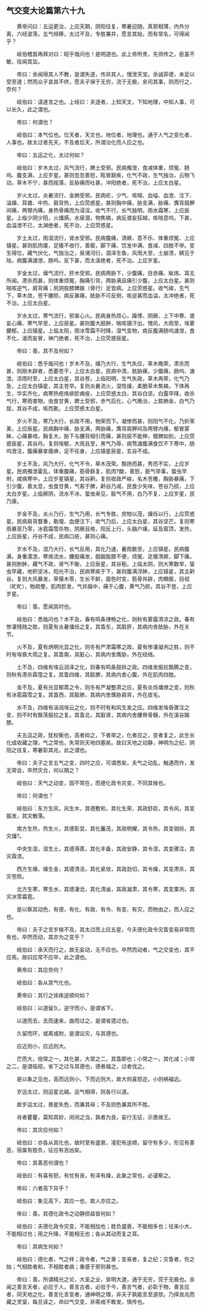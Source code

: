 ## 气交变大论篇第六十九


&emsp;&emsp;黄帝问曰：五运更治，上应天期，阴阳往复，寒暑迎随，真邪相薄，内外分离，六经波荡，五气倾移，太过不及，专胜兼并，愿言其始，而有常名，可得闻乎？

&emsp;&emsp;岐伯稽首再拜对曰：昭乎哉问也！是明道也。此上帝所贵，先师传之，臣虽不敏，往闻其旨。

&emsp;&emsp;帝曰：余闻得其人不教，是谓失道，传非其人，慢泄天宝。余诚菲德，未足以受至道；然而众子哀其不终，愿夫子保于无穷，流于无极，余司其事，则而行之，奈何？

&emsp;&emsp;岐伯曰：请遂言之也。上经曰：夫道者，上知天文，下知地理，中知人事，可以长久，此之谓也。

&emsp;&emsp;帝曰：何谓也？

&emsp;&emsp;岐伯曰：本气位也。位天者，天文也。地位者，地理也。通于人气之变化者，人事也。故太过者先天，不及者后天，所谓治化而人应之也。

&emsp;&emsp;帝曰：五运之化，太过何如？

&emsp;&emsp;岐伯曰：岁木太过，风气流行，脾土受邪。民病飧泄，食减体重，烦冤、肠呜、腹支满，上应岁星。甚则忽忽善怒，眩冒巅疾，化气不政，生气独治，云物飞动，草木不宁，甚而摇落，反胁痛而吐甚，冲阳绝者，死不治，上应太白星。

&emsp;&emsp;岁火太过，炎暑流行，金肺受邪。民病疟，少气、咳喘、血嗌、血泄、注下、溢燥、耳聋、中热、肩背热，上应荧惑星。甚则胸中痛，胁支满，胁痛、膺背肩胛间痛，两臂内痛，身热骨痛而为浸淫。收气不行，长气独明，雨水霜寒，上应辰星。上临少阴少阳，火燔焫，水泉涸，物焦槁，病反谵妄狂越，咳喘息呜，下甚，血溢泄不已，太渊绝者，死不治，上应荧惑星。

&emsp;&emsp;岁土太过，雨湿流行，肾水受邪。民病腹痛，清厥、意不乐、体重烦冤、上应镇星。甚则肌肉痿，足痿不收行，善瘈，脚下痛、饮发中满、食减、四肢不举。变生得位，藏气伏化，气独治之，泉涌河衍，涸泽生鱼，风雨大至，土崩溃，鳞见于陆，病腹满溏泄，肠呜，反下甚，而太溪绝者，死不治。上应岁星。

&emsp;&emsp;岁金太过，燥气流行，肝木受邪。民病两胁下，少腹痛，目赤痛、眦疡、耳无所闻。肃杀而甚，则体重烦冤，胸痛引背，两胁满且痛引少腹，上应太白星。甚则喘咳逆气，肩背痛；尻阴股膝髀腨（骨行）足皆病，上应荧惑星。收气峻，生气下，草木敛，苍干雕陨，病反暴痛，胠胁不可反侧，咳逆甚而血溢，太冲绝者，死不治。上应太白星。

&emsp;&emsp;岁水太过，寒气流行，邪害心火。民病身热烦心，躁悸、阴厥、上下中寒、谵妄心痛、寒气早至，上应辰星。甚则腹大胫肿，喘咳寝汗出，憎风，大雨至，埃雾朦郁，上应镇星。上临太阳，雨冰雪霜不时降，湿气变物，病反腹满肠呜溏泄，食不化，渴而妄冒，神门绝者，死不治，上应荧惑辰星。

&emsp;&emsp;帝曰：善。其不及何如？

&emsp;&emsp;岐伯曰：悉乎哉问也！岁木不及，燥乃大行，生气失应，草木晚荣，肃杀而甚，则刚木辟者，悉萎苍干，上应太白星。民病中清，胠胁痛，少腹痛，肠呜、溏泄。凉雨时至，上应太白星，其谷苍。上临阳明，生气失政，草木再荣，化气乃急，上应太白镇星，其主苍早。复则炎暑流火，湿性燥，柔脆草木焦槁，下体再生，华实齐化，病寒热疮疡痱胗痈痤，上应荧惑太白，其谷白坚。白露早降，收杀气行，寒雨害物，虫食甘黄，脾土受邪，赤气后化，心气晚治，上胜肺金，白气乃屈，其谷不成，咳而鼽，上应荧惑太白星。

&emsp;&emsp;岁火不及，寒乃大行，长政不用，物荣而下。凝惨而甚，则阳气不化，乃折荣美，上应辰星。民病胸中痛、胁支满，两胁痛，膺背肩胛间及两臂内痛，郁冒蒙眛，心痛暴喑，胸复大，胁下与腰背相引而痛，甚则屈不能伸，髋髀如别，上应荧惑辰星，其谷丹。复则埃郁，大雨且至，黑气乃辱，病骛溏腹满食饮不下寒中，肠呜泄注，腹痛暴挛痿痹，足不任身，上应镇星辰星，玄谷不成。

&emsp;&emsp;岁土不及，风乃大行，化气不令，草木茂荣。飘扬而甚，秀而不实，上应岁星。民病飧泄霍乱，体重腹痛，筋骨繇复，肌肉?酸，善怒，脏气举事，蛰虫早附，咸病寒中，上应岁星镇星，其谷黅。复则收政严峻，名木苍雕，胸胁暴痛，下引少腹，善太息，虫食甘黄，气客于脾，黅谷乃减，民食少失味，苍谷乃损，上应太白岁星。上临厥阴，流水不冰，蛰虫来见，脏气不用，白乃不复，上应岁星，民乃康。

&emsp;&emsp;岁金不及，炎火乃行，生气乃用，长气专胜，庶物以茂，燥烁以行，上应荧惑星。民病肩背瞀重，鼽嚏、血便注下，收气乃后，上应太白星，其谷坚芒。复则寒雨暴至乃零，冰雹霜雪杀物，阴厥且格，阳反上行，头脑户痛，延及窗顶，发热，上应辰星，丹谷不成，民病口疮，甚则心痛。

&emsp;&emsp;岁水不及，湿乃大行，长气反用，其化乃速，暑雨数至，上应镇星。民病腹满，身重濡泄，寒疡流水，腰股痛发，腘腨股膝不便，烦冤、足痿清厥，脚下痛，甚则胕肿，藏气不政，肾气不衡，上应辰星，其谷秬。上临太阴，则大寒数举，蛰虫早藏，地积坚冰，阳光不治，民病寒疾于下，甚则腹满浮肿，上应镇星，其主黅谷。复则大风暴发，草偃木零，生长不鲜，面色时变，筋骨并辟，肉瞤瘈，目视（盳盳），物疏璺，肌肉胗发，气并膈中，痛于心腹，黄气乃损，其谷不登，上应岁星。

&emsp;&emsp;帝曰：善。愿闻其时也。

&emsp;&emsp;岐伯曰：悉哉问也？木不及，春有鸣条律畅之化，则秋有雾露清凉之政。春有惨凄残贱之胜，则夏有炎暑燔烁之复。其眚东，其脏肝，其病内舍胠胁，外在关节。

&emsp;&emsp;火不及，夏有炳明光显之化，则冬有严肃霜寒之政。夏有惨凄凝冽之胜，则不时有埃昏大雨之复。其眚南，其脏心，其病内舍膺胁，外在经络。

&emsp;&emsp;土不及，四维有埃云润泽之化，则春有鸣条鼓拆之政。四维发振拉飘腾之变，则秋有肃杀霖霪之复。其眚四维，其脏脾，其病内舍心腹，外在肌肉四肢。

&emsp;&emsp;金不及，夏有光显郁蒸之令，则冬有严凝整肃之应，夏有炎烁燔燎之变，则秋有冰雹霜雪之复。其眚西，其脏肺，其病内舍膺胁肩背，外在皮毛。

&emsp;&emsp;水不及，四维有湍润埃云之化，则不时有和风生发之应。四维发埃昏骤注之变，则不时有飘荡振拉之复。其眚北，其脏肾，其病内舍腰脊骨髓，外在溪谷踹膝。

&emsp;&emsp;夫五运之政，犹权衡也，高者抑之，下者举之，化者应之，变者复之，此生长化成收藏之理，气之常也，失常则天地四塞矣。故曰天地之动静，神明为之纪，阴阳之往复，寒暑彰其兆，此之谓也。

&emsp;&emsp;帝曰：夫子之言五气之变，四时之应，可谓悉矣，夫气之动乱，触遇而作，发无常会，卒然灾合，何以期之？

&emsp;&emsp;岐伯曰：天气之动变，固不常在，而德化政令灾变，不同其候也。

&emsp;&emsp;帝曰：何谓也？

&emsp;&emsp;岐伯曰：东方生风，风生木，其德敷和，其化生荣，其政舒启，其令风，其变振发，其灾散落。

&emsp;&emsp;南方生热，热生火，其德彰显，其化蕃茂，其政明耀，其令热，其变销烁，其灾燔?。

&emsp;&emsp;中央生湿，湿生土，其德溽蒸，其化丰备，其政安静，其令湿，其变骤注，其灾霖溃。

&emsp;&emsp;西方生燥，燥生金，其德清洁，其化紧敛，其政劲切，其令燥，其变肃杀，其灾苍陨。

&emsp;&emsp;北方生寒，寒生水，其德凄沧，其化清谧，其政凝肃，其令寒，其变栗冽，其灾冰雪霜雹。

&emsp;&emsp;是以察其动色，有德，有化、有政、有令、有变、有灾，而物由之，而人应之也。

&emsp;&emsp;帝曰：夫子之言岁候不及，其太过而上应五星，今夫德化政令灾眚变易非常而有也，卒然而动，其亦为之变乎？

&emsp;&emsp;岐伯曰：承天而行之，故无妄动，无不应也。卒然而动者，气之交变也，其不应焉。故曰应常不应卒，此之谓也。

&emsp;&emsp;黄帝曰：其应奈何？

&emsp;&emsp;岐伯曰：各从其气化也。

&emsp;&emsp;黄帝曰：其行之徐疾逆顺何如？

&emsp;&emsp;岐伯曰：以道留久，逆守而小，是谓省下。

&emsp;&emsp;以道而去，去而速来，曲而过之，是谓省遗过也。

&emsp;&emsp;久留而环，或离或附，是谓议灾，与其德也。

&emsp;&emsp;应近则小，应远则大。

&emsp;&emsp;芒而大，倍常之一，其化甚，大常之二，其眚即也；小常之一，其化减；小常之二，是谓临视，省下之过与其德也，德者福之，过者伐之。

&emsp;&emsp;是以象之见也，高而远则小，下而近则大，故大则喜怒迩，小则祸福远。

&emsp;&emsp;岁运太过，则运星北越。运气相得，则各行以道。

&emsp;&emsp;故岁运太过，畏星失色，而兼其母；不及则色兼其所不胜。

&emsp;&emsp;肖者瞿瞿，莫知其妙，闵闵之当，孰者为良，妄行无征，示畏侯王。

&emsp;&emsp;帝曰：其灾应何如？

&emsp;&emsp;岐伯曰：亦各从其化也，故时至有盛衰，凌犯有逆顺，留守有多少，形见有善恶，宿属有胜负，征应有吉凶矣。

&emsp;&emsp;帝曰：其善恶何谓也？

&emsp;&emsp;岐伯曰：有喜有怒，有忧有丧，有泽有燥，此象之常也，必谨察之。

&emsp;&emsp;帝曰：六者高下异乎？

&emsp;&emsp;岐伯曰：象见高下，其应一也，故人亦应之。

&emsp;&emsp;帝曰：善。其德化政令之动静损益皆何如？

&emsp;&emsp;岐伯曰：夫德化政令灾变，不能相加也；胜负盛衰，不能相多也；往来小大，不能相过也；用之升降，不能相无也；各从其动而复之耳。

&emsp;&emsp;帝曰：其病生何如？

&emsp;&emsp;岐伯曰：德化者，气之祥；政令者，气之章；变易者，复之纪；灾眚者，伤之始；气相胜者和，不相胜者病；重感于邪则甚也。

&emsp;&emsp;帝曰：善。所谓精光之论，大圣之业，宣明大道，通于无穷，究于无极也。余闻之善言天者，必应于人，善言古者，必验于今，善言气者，必彰于物，善言应者，同天地之化，善言化言变者，通神明之理，非夫子孰能言至道欤。乃择良兆而藏之灵室，每旦读之，命曰气交变，非斋戒不敢发，慎传也。

